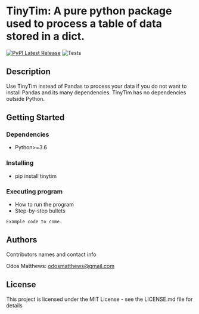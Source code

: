 # TinyTim: A pure python package used to process a table of data stored in a dict.
[![PyPI Latest Release](https://img.shields.io/pypi/v/tinytim.svg)](https://pypi.org/project/tinytim/)
![Tests](https://github.com/eddiethedean/tinytim/actions/workflows/tests.yml/badge.svg)

## Description

Use TinyTim instead of Pandas to process your data if you do not want to install Pandas and its many dependencies.
TinyTim has no dependencies outside Python.

## Getting Started

### Dependencies

* Python>=3.6

### Installing

* pip install tinytim

### Executing program

* How to run the program
* Step-by-step bullets
```
Example code to come.
```

## Authors

Contributors names and contact info

Odos Matthews: odosmatthews@gmail.com

## License

This project is licensed under the MIT License - see the LICENSE.md file for details